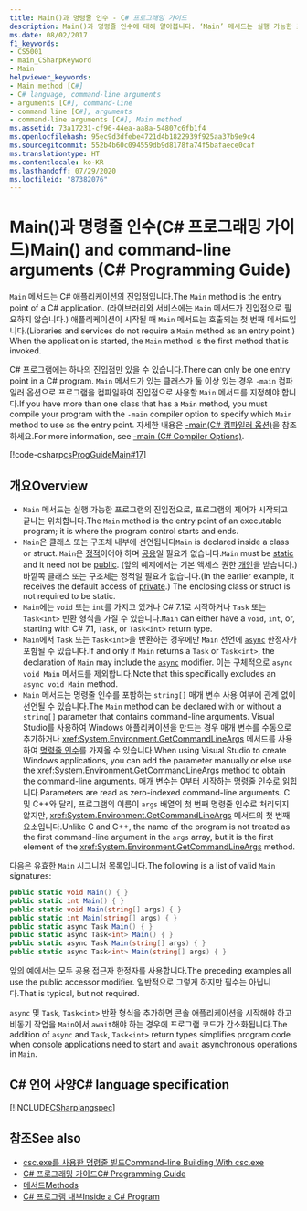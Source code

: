```yaml
---
title: Main()과 명령줄 인수 - C# 프로그래밍 가이드
description: Main()과 명령줄 인수에 대해 알아봅니다. ‘Main’ 메서드는 실행 가능한 프로그램의 진입점입니다.
ms.date: 08/02/2017
f1_keywords:
- CS5001
- main_CSharpKeyword
- Main
helpviewer_keywords:
- Main method [C#]
- C# language, command-line arguments
- arguments [C#], command-line
- command line [C#], arguments
- command-line arguments [C#], Main method
ms.assetid: 73a17231-cf96-44ea-aa8a-54807c6fb1f4
ms.openlocfilehash: 95ec9d3dfebe4721d4b1822939f925aa37b9e9c4
ms.sourcegitcommit: 552b4b60c094559db9d8178fa74f5bafaece0caf
ms.translationtype: HT
ms.contentlocale: ko-KR
ms.lasthandoff: 07/29/2020
ms.locfileid: "87382076"
---
```

# <a name="main-and-command-line-arguments-c-programming-guide"></a><span data-ttu-id="bd500-104">Main()과 명령줄 인수(C# 프로그래밍 가이드)</span><span class="sxs-lookup"><span data-stu-id="bd500-104">Main() and command-line arguments (C# Programming Guide)</span></span>

<span data-ttu-id="bd500-105">`Main` 메서드는 C# 애플리케이션의 진입점입니다.</span><span class="sxs-lookup"><span data-stu-id="bd500-105">The `Main` method is the entry point of a C# application.</span></span> <span data-ttu-id="bd500-106">(라이브러리와 서비스에는 `Main` 메서드가 진입점으로 필요하지 않습니다.) 애플리케이션이 시작될 때 `Main` 메서드는 호출되는 첫 번째 메서드입니다.</span><span class="sxs-lookup"><span data-stu-id="bd500-106">(Libraries and services do not require a `Main` method as an entry point.) When the application is started, the `Main` method is the first method that is invoked.</span></span>

<span data-ttu-id="bd500-107">C# 프로그램에는 하나의 진입점만 있을 수 있습니다.</span><span class="sxs-lookup"><span data-stu-id="bd500-107">There can only be one entry point in a C# program.</span></span> <span data-ttu-id="bd500-108">`Main` 메서드가 있는 클래스가 둘 이상 있는 경우 `-main` 컴파일러 옵션으로 프로그램을 컴파일하여 진입점으로 사용할 `Main` 메서드를 지정해야 합니다.</span><span class="sxs-lookup"><span data-stu-id="bd500-108">If you have more than one class that has a `Main` method, you must compile your program with the `-main` compiler option to specify which `Main` method to use as the entry point.</span></span> <span data-ttu-id="bd500-109">자세한 내용은 [-main(C# 컴파일러 옵션)](../../language-reference/compiler-options/main-compiler-option.md)을 참조하세요.</span><span class="sxs-lookup"><span data-stu-id="bd500-109">For more information, see [-main (C# Compiler Options)](../../language-reference/compiler-options/main-compiler-option.md).</span></span>

[!code-csharp[csProgGuideMain#17](~/samples/snippets/csharp/VS_Snippets_VBCSharp/csProgGuideMain/CS/Class1.cs#17)]

## <a name="overview"></a><span data-ttu-id="bd500-110">개요</span><span class="sxs-lookup"><span data-stu-id="bd500-110">Overview</span></span>

- <span data-ttu-id="bd500-111">`Main` 메서드는 실행 가능한 프로그램의 진입점으로, 프로그램의 제어가 시작되고 끝나는 위치합니다.</span><span class="sxs-lookup"><span data-stu-id="bd500-111">The `Main` method is the entry point of an executable program; it is where the program control starts and ends.</span></span>
- <span data-ttu-id="bd500-112">`Main`은 클래스 또는 구조체 내부에 선언됩니다</span><span class="sxs-lookup"><span data-stu-id="bd500-112">`Main` is declared inside a class or struct.</span></span> <span data-ttu-id="bd500-113">`Main`은 [정적](../../language-reference/keywords/static.md)이어야 하며 [공용](../../language-reference/keywords/public.md)일 필요가 없습니다.</span><span class="sxs-lookup"><span data-stu-id="bd500-113">`Main` must be [static](../../language-reference/keywords/static.md) and it need not be [public](../../language-reference/keywords/public.md).</span></span> <span data-ttu-id="bd500-114">(앞의 예제에서는 기본 액세스 권한 [개인](../../language-reference/keywords/private.md)을 받습니다.) 바깥쪽 클래스 또는 구조체는 정적일 필요가 없습니다.</span><span class="sxs-lookup"><span data-stu-id="bd500-114">(In the earlier example, it receives the default access of [private](../../language-reference/keywords/private.md).) The enclosing class or struct is not required to be static.</span></span>
- <span data-ttu-id="bd500-115">`Main`에는 `void` 또는 `int`를 가지고 있거나 C# 7.1로 시작하거나 `Task` 또는 `Task<int>` 반환 형식을 가질 수 있습니다.</span><span class="sxs-lookup"><span data-stu-id="bd500-115">`Main` can either have a `void`, `int`, or, starting with C# 7.1, `Task`, or `Task<int>` return type.</span></span>
- <span data-ttu-id="bd500-116">`Main`에서 `Task` 또는 `Task<int>`을 반환하는 경우에만 `Main` 선언에 [`async`](../../language-reference/keywords/async.md) 한정자가 포함될 수 있습니다.</span><span class="sxs-lookup"><span data-stu-id="bd500-116">If and only if `Main` returns a `Task` or `Task<int>`, the declaration of `Main` may include the [`async`](../../language-reference/keywords/async.md) modifier.</span></span> <span data-ttu-id="bd500-117">이는 구체적으로 `async void Main` 메서드를 제외합니다.</span><span class="sxs-lookup"><span data-stu-id="bd500-117">Note that this specifically excludes an `async void Main` method.</span></span>
- <span data-ttu-id="bd500-118">`Main` 메서드는 명령줄 인수를 포함하는 `string[]` 매개 변수 사용 여부에 관계 없이 선언될 수 있습니다.</span><span class="sxs-lookup"><span data-stu-id="bd500-118">The `Main` method can be declared with or without a `string[]` parameter that contains command-line arguments.</span></span> <span data-ttu-id="bd500-119">Visual Studio를 사용하여 Windows 애플리케이션을 만드는 경우 매개 변수를 수동으로 추가하거나 <xref:System.Environment.GetCommandLineArgs> 메서드를 사용하여 [명령줄 인수](command-line-arguments.md)를 가져올 수 있습니다.</span><span class="sxs-lookup"><span data-stu-id="bd500-119">When using Visual Studio to create Windows applications, you can add the parameter manually or else use the <xref:System.Environment.GetCommandLineArgs> method to obtain the [command-line arguments](command-line-arguments.md).</span></span> <span data-ttu-id="bd500-120">매개 변수는 0부터 시작하는 명령줄 인수로 읽힙니다.</span><span class="sxs-lookup"><span data-stu-id="bd500-120">Parameters are read as zero-indexed command-line arguments.</span></span> <span data-ttu-id="bd500-121">C 및 C++와 달리, 프로그램의 이름이 `args` 배열의 첫 번째 명령줄 인수로 처리되지 않지만, <xref:System.Environment.GetCommandLineArgs> 메서드의 첫 번째 요소입니다.</span><span class="sxs-lookup"><span data-stu-id="bd500-121">Unlike C and C++, the name of the program is not treated as the first command-line argument in the `args` array, but it is the first element of the <xref:System.Environment.GetCommandLineArgs> method.</span></span>

<span data-ttu-id="bd500-122">다음은 유효한 `Main` 시그니처 목록입니다.</span><span class="sxs-lookup"><span data-stu-id="bd500-122">The following is a list of valid `Main` signatures:</span></span>

```csharp
public static void Main() { }
public static int Main() { }
public static void Main(string[] args) { }
public static int Main(string[] args) { }
public static async Task Main() { }
public static async Task<int> Main() { }
public static async Task Main(string[] args) { }
public static async Task<int> Main(string[] args) { }
```

<span data-ttu-id="bd500-123">앞의 예에서는 모두 공용 접근자 한정자를 사용합니다.</span><span class="sxs-lookup"><span data-stu-id="bd500-123">The preceding examples all use the public accessor modifier.</span></span> <span data-ttu-id="bd500-124">일반적으로 그렇게 하지만 필수는 아닙니다.</span><span class="sxs-lookup"><span data-stu-id="bd500-124">That is typical, but not required.</span></span>

<span data-ttu-id="bd500-125">`async` 및 `Task`, `Task<int>` 반환 형식을 추가하면 콘솔 애플리케이션을 시작해야 하고 비동기 작업을 `Main`에서 `await`해야 하는 경우에 프로그램 코드가 간소화됩니다.</span><span class="sxs-lookup"><span data-stu-id="bd500-125">The addition of `async` and `Task`, `Task<int>` return types simplifies program code when console applications need to start and `await` asynchronous operations in `Main`.</span></span>

## <a name="c-language-specification"></a><span data-ttu-id="bd500-126">C# 언어 사양</span><span class="sxs-lookup"><span data-stu-id="bd500-126">C# language specification</span></span>

[!INCLUDE[CSharplangspec](~/includes/csharplangspec-md.md)]

## <a name="see-also"></a><span data-ttu-id="bd500-127">참조</span><span class="sxs-lookup"><span data-stu-id="bd500-127">See also</span></span>

- [<span data-ttu-id="bd500-128">csc.exe를 사용한 명령줄 빌드</span><span class="sxs-lookup"><span data-stu-id="bd500-128">Command-line Building With csc.exe</span></span>](../../language-reference/compiler-options/command-line-building-with-csc-exe.md)
- [<span data-ttu-id="bd500-129">C# 프로그래밍 가이드</span><span class="sxs-lookup"><span data-stu-id="bd500-129">C# Programming Guide</span></span>](../index.md)
- [<span data-ttu-id="bd500-130">메서드</span><span class="sxs-lookup"><span data-stu-id="bd500-130">Methods</span></span>](../classes-and-structs/methods.md)
- [<span data-ttu-id="bd500-131">C# 프로그램 내부</span><span class="sxs-lookup"><span data-stu-id="bd500-131">Inside a C# Program</span></span>](../inside-a-program/index.md)
